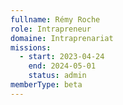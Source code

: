 ```yaml
---
fullname: Rémy Roche
role: Intrapreneur
domaine: Intraprenariat
missions:
  - start: 2023-04-24
    end: 2024-05-01
    status: admin
memberType: beta
---
```


